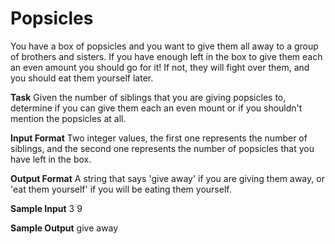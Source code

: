 # Popsicles
You have a box of popsicles and you want to give them all away to a group of brothers and sisters. If you have enough left in the box to give them each an even amount you should go for it! If not, they will fight over them, and you should eat them yourself later.

**Task**
Given the number of siblings that you are giving popsicles to, determine if you can give them each an even mount or if you shouldn't mention the popsicles at all.

**Input Format**
Two integer values, the first one represents the number of siblings, and the second one represents the number of popsicles that you have left in the box.

**Output Format**
A string that says 'give away' if you are giving them away, or 'eat them yourself' if you will be eating them yourself.

**Sample Input**
3 9

**Sample Output**
give away